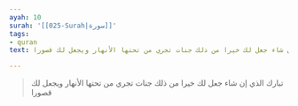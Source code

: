 ```yaml
---
ayah: 10
surah: '[[025-Surah|سورة]]'
tags:
- quran
text: تبارك الذي إن شاء جعل لك خيرا من ذلك جنات تجري من تحتها الأنهار ويجعل لك قصورا

---
```

> تبارك الذي إن شاء جعل لك خيرا من ذلك جنات تجري من تحتها الأنهار ويجعل لك قصورا
